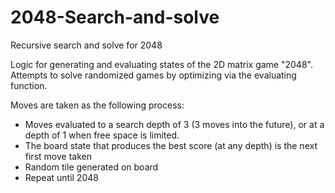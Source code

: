 # 2048-Search-and-solve
Recursive search and solve for 2048

Logic for generating and evaluating states of the 2D matrix game "2048". Attempts to solve randomized games by optimizing via
the evaluating function.

Moves are taken as the following process:
- Moves evaluated to a search depth of 3 (3 moves into the future), or at a depth of 1 when free space is limited.
- The board state that produces the best score (at any depth) is the next first move taken
- Random tile generated on board
- Repeat until 2048
